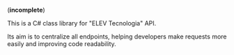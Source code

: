(**incomplete**)

This is a C# class library for "ELEV Tecnologia" API.

Its aim is to centralize all endpoints, helping developers make requests more easily and improving code readability.
